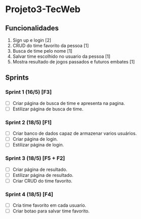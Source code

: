 # Projeto3-TecWeb

## Funcionalidades
1. Sign up e login [2]
2. CRUD do time favorito da pessoa [1]
3. Busca de time pelo nome [1]
4. Salvar time escolhido no usuario da pessoa [1]
5. Mostra resultado de jogos passados e futuros embates [1]

## Sprints
### Sprint 1 (16/5) [F3]
- [ ] Criar página de busca de time e apresenta na pagina. 
- [ ] Estilizar página de busca de time.

### Sprint 2 (18/5) [F1]
- [ ] Criar banco de dados capaz de armazenar varios usuários.
- [ ] Criar página de login.
- [ ] Estilizar página de login.

### Sprint 3 (18/5) [F5 + F2]
- [ ] Criar página de resultado.
- [ ] Estilizar página de resultado.
- [ ] Criar CRUD do time favorito.

### Sprint 4 (18/5) [F4]
- [ ] Cria time favorito em cada usuario.
- [ ] Criar botao para salvar time favorito.
